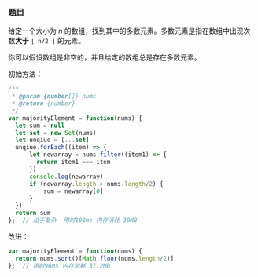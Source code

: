 ### 题目

给定一个大小为 *n* 的数组，找到其中的多数元素。多数元素是指在数组中出现次数**大于** `⌊ n/2 ⌋` 的元素。

你可以假设数组是非空的，并且给定的数组总是存在多数元素。



初始方法：

```js
/**
 * @param {number[]} nums
 * @return {number}
 */
var majorityElement = function(nums) {
  let sum = null
  let set = new Set(nums)
  let unqiue = [...set]
  unqiue.forEach((item) => {
      let newarray = nums.filter((item1) => {
        return item1 === item
      })
      console.log(newarray)
      if (newarray.length > nums.length/2) {
          sum = newarray[0]
      } 
  })
  return sum
};  // 过于复杂  用时108ms 内存消耗 39MB
```





改进：

```js
var majorityElement = function(nums) {
  return nums.sort()[Math.floor(nums.length/2)]
};  // 用时96ms 内存消耗 37.2MB
```




